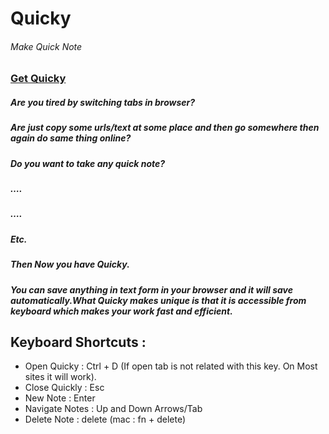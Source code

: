 # Quicky
###### Make Quick Note
### [Get Quicky](https://chrome.google.com/webstore/detail/quicky/mlalhniikaffhbnnmeedgodcbedjoghn)
##### Are you tired by switching tabs in browser?
##### Are just copy some urls/text at some place and  then go somewhere then again do same thing online?
##### Do you want to take any quick note?
##### ….
##### ….
##### Etc.
##### 
##### Then Now you have Quicky.

##### You can save anything in text form in your browser and it will save automatically.What Quicky makes unique is that it is accessible from keyboard which makes your work fast and efficient.

## Keyboard Shortcuts :
- Open Quicky : Ctrl + D (If open tab is not related with this key. On Most sites it will work).
- Close Quickly : Esc
- New Note : Enter
- Navigate Notes : Up and Down Arrows/Tab
- Delete Note : delete (mac : fn + delete)
 
